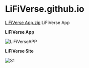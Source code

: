 # LiFiVerse.github.io
[LiFiVerse App.zip](https://github.com/Pranav-Programmer/LiFiVerse/files/9687823/LiFiVerse.App.zip)
LiFiVerse App

**LiFiVerse App**

![LiFiVerseAPP](https://user-images.githubusercontent.com/79044490/193363073-5270517b-30c8-429f-a5f0-ffee11825375.png)

**LiFiVerse Site**

![S1](https://user-images.githubusercontent.com/79044490/193366701-1aed2cc9-68c1-4351-b8a1-b14faa419c4e.png)

